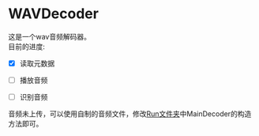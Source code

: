 # WAVDecoder

这是一个wav音频解码器。<br/>
目前的进度:<br/>
+ [X] 读取元数据
+ [ ] 播放音频
+ [ ] 识别音频


音频未上传，可以使用自制的音频文件，修改[Run文件夹](./src/Run.kt)中MainDecoder的构造方法即可。<br/>
